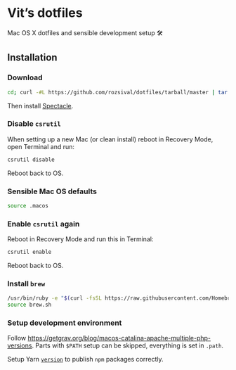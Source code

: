# Vit’s dotfiles

Mac OS X dotfiles and sensible development setup 🛠

## Installation

### Download

```bash
cd; curl -#L https://github.com/rozsival/dotfiles/tarball/master | tar -xzv --strip-components 1 --exclude={README.md,bootstrap.sh,.osx,LICENSE-MIT.txt}
```

Then install [Spectacle](https://www.spectacleapp.com/).

### Disable `csrutil`

When setting up a new Mac (or clean install) reboot in Recovery Mode, open Terminal and run:

```bash
csrutil disable
```

Reboot back to OS.

### Sensible Mac OS defaults

```bash
source .macos
```

### Enable `csrutil` again

Reboot in Recovery Mode and run this in Terminal:

```bash
csrutil enable
```

Reboot back to OS.

### Install `brew`

```bash
/usr/bin/ruby -e "$(curl -fsSL https://raw.githubusercontent.com/Homebrew/install/master/install)"
source brew.sh
```

### Setup development environment

Follow https://getgrav.org/blog/macos-catalina-apache-multiple-php-versions. Parts with `$PATH` setup can be skipped, everything is set in `.path`.

Setup Yarn [`version`](https://yarnpkg.com/en/docs/cli/version) to publish `npm` packages correctly.
